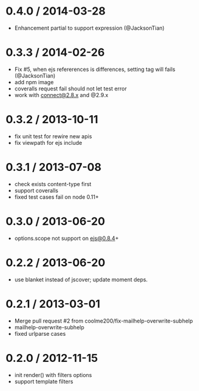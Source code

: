 
0.4.0 / 2014-03-28
==================

 * Enhancement partial to support expression (@JacksonTian)

0.3.3 / 2014-02-26 
==================

  * Fix #5, when ejs refererences is differences, setting tag will fails (@JacksonTian)
  * add npm image
  * coveralls request fail should not let test error
  * work with connect@2.8.x and @2.9.x

0.3.2 / 2013-10-11 
==================

  * fix unit test for rewire new apis
  * fix viewpath for ejs include

0.3.1 / 2013-07-08 
==================

  * check exists content-type first
  * support coveralls
  * fixed test cases fail on node 0.11+

0.3.0 / 2013-06-20 
==================

  * options.scope not support on ejs@0.8.4+

0.2.2 / 2013-06-20 
==================

  * use blanket instead of jscover; update moment deps.

0.2.1 / 2013-03-01 
==================

  * Merge pull request #2 from coolme200/fix-mailhelp-overwrite-subhelp
  * mailhelp-overwrite-subhelp
  * fixed urlparse cases

0.2.0 / 2012-11-15 
==================

  * init render() with filters options
  * support template filters
